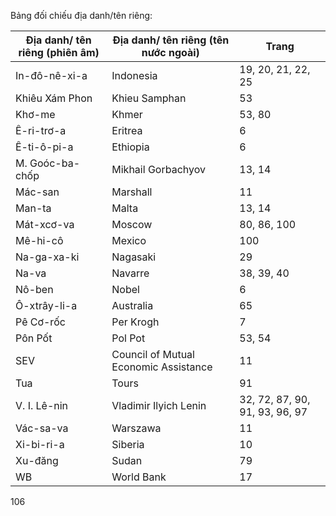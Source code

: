Bảng đối chiếu địa danh/tên riêng:

| Địa danh/ tên riêng (phiên âm) | Địa danh/ tên riêng (tên nước ngoài) | Trang |
|--------------------------------|--------------------------------------|-------|
| In-đô-nê-xi-a | Indonesia | 19, 20, 21, 22, 25 |
| Khiêu Xám Phon | Khieu Samphan | 53 |
| Khơ-me | Khmer | 53, 80 |
| Ê-ri-trơ-a | Eritrea | 6 |
| Ê-ti-ô-pi-a | Ethiopia | 6 |
| M. Goóc-ba-chốp | Mikhail Gorbachyov | 13, 14 |
| Mác-san | Marshall | 11 |
| Man-ta | Malta | 13, 14 |
| Mát-xcơ-va | Moscow | 80, 86, 100 |
| Mê-hi-cô | Mexico | 100 |
| Na-ga-xa-ki | Nagasaki | 29 |
| Na-va | Navarre | 38, 39, 40 |
| Nô-ben | Nobel | 6 |
| Ô-xtrây-li-a | Australia | 65 |
| Pê Cơ-rốc | Per Krogh | 7 |
| Pôn Pốt | Pol Pot | 53, 54 |
| SEV | Council of Mutual Economic Assistance | 11 |
| Tua | Tours | 91 |
| V. I. Lê-nin | Vladimir Ilyich Lenin | 32, 72, 87, 90, 91, 93, 96, 97 |
| Vác-sa-va | Warszawa | 11 |
| Xi-bi-ri-a | Siberia | 10 |
| Xu-đăng | Sudan | 79 |
| WB | World Bank | 17 |

106